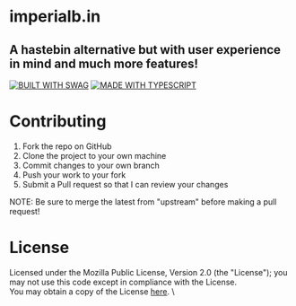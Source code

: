 
# imperialb.in

## A hastebin alternative but with user experience in mind and much more features!

[![BUILT WITH SWAG](https://forthebadge.com/images/badges/built-with-swag.svg)](https://forthebadge.com) [![MADE WITH TYPESCRIPT](https://forthebadge.com/images/badges/made-with-typescript.svg)](https://forthebadge.com)

# Contributing

1. Fork the repo on GitHub
2. Clone the project to your own machine
3. Commit changes to your own branch
4. Push your work to your fork
5. Submit a Pull request so that I can review your changes

NOTE: Be sure to merge the latest from "upstream" before making a pull request!

# License

Licensed under the Mozilla Public License, Version 2.0 (the "License"); you may not use this code except in compliance with the License. \
You may obtain a copy of the License [here](https://www.mozilla.org/en-US/MPL/2.0/). \
